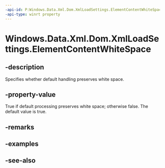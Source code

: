 ----api-id: P:Windows.Data.Xml.Dom.XmlLoadSettings.ElementContentWhiteSpace
-api-type: winrt property
---<!-- Property syntaxpublic bool ElementContentWhiteSpace { get;  set; }--># Windows.Data.Xml.Dom.XmlLoadSettings.ElementContentWhiteSpace## -descriptionSpecifies whether default handling preserves white space.## -property-valueTrue if default processing preserves white space; otherwise false. The default value is true.## -remarks## -examples## -see-also